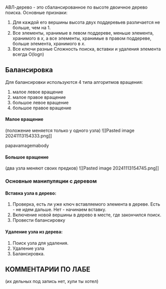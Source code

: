 АВЛ-дерево - это сбалансированное по высоте двоичное дерево поиска.
Основные признаки:
1. Для каждой его вершины высота двух поддеревьев различается не больше, чем на 1.
2.  Все элементы, хранимые в левом поддереве, меньше элемента, хранимого в _x_, а все элементы, хранимые в правом поддереве, больше элемента, хранимого в _x_.
3. Все ключи разные
Сложность поиска, вставки и удаления элемента всегда O(logn)

## Балансировка

Для балансировки используются 4 типа алгоритмов вращения:
1. малое левое вращение
2. малое правое вращение
3. большое левое вращение
4. большое правое вращение

#### Малое вращение
(положение меняется только у одного узла)
![[Pasted image 20241113154333.png]]

papavamagemabody

#### Большое вращение
(два узла меняют своих предков)
![[Pasted image 20241113154745.png]]

### Основные манипуляции с деревом

#### Вставка узла в дерево:
1. Проверка, есть ли уже ключ вставляемого элемента в дереве. Есть - не идем дальше. Нет - начинаем вставку.
2. Включение новой вершины в дерево в месте, где закончился поиск.
3. Провести балансировку

#### Удаление узла из дерева:
1. Поиск узла для удаления.
2. Удаление узла
3. Балансировка.

## КОММЕНТАРИИ ПО ЛАБЕ

(их дельных под запись нет, хули ты хотел)